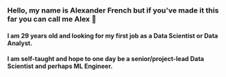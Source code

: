 ### Hello, my name is Alexander French but if you've made it this far you can call me Alex 👋

#### I am 29 years old and looking for my first job as a Data Scientist or Data Analyst.
#### I am self-taught and hope to one day be a senior/project-lead Data Scientist and perhaps ML Engineer.

#### 

<!--
**AlexHFrench/AlexHFrench** is a ✨ _special_ ✨ repository because its `README.md` (this file) appears on your GitHub profile.

Here are some ideas to get you started:

- 🔭 I’m currently working on ...
- 🌱 I’m currently learning ...
- 👯 I’m looking to collaborate on ...
- 🤔 I’m looking for help with ...
- 💬 Ask me about ...
- 📫 How to reach me: ...
- 😄 Pronouns: ...
- ⚡ Fun fact: ...
-->
